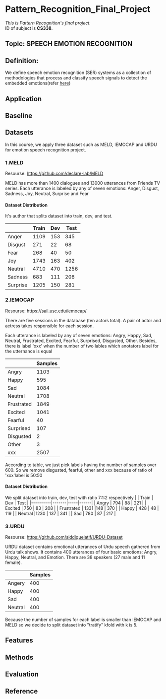 # Pattern_Recognition_Final_Project
*This is Pattern Recognition's final project.*  
ID of subject is **CS338**.  
## Topic: **SPEECH EMOTION RECOGNITION**  
## **Definition**:   
We define speech emotion recognition (SER) systems as a collection of methodologies that process and classify speech signals to detect the embedded emotions(refer [here](https://www.sciencedirect.com/science/article/abs/pii/S0167639319302262))
## **Application**
## **Baseline**
## **Datasets**
In this course, we apply three dataset such as MELD, IEMOCAP and URDU for emotion speech recognition project.
### 1.MELD
Resourse: https://github.com/declare-lab/MELD

MELD has more than 1400 dialogues and 13000 utterances from Friends TV series.
Each utterance is labeled by any of seven emotions: Anger, Disgust, Sadness, Joy, Neutral, Surprise and Fear
#### Dataset Distribution
It's author that splits dataset into train, dev, and test.

|          | Train | Dev | Test |
|----------|-------|-----|------|
| Anger    | 1109  | 153 | 345  |
| Disgust  | 271   | 22  | 68   |
| Fear     | 268   | 40  | 50   |
| Joy      | 1743  | 163 | 402  |
| Neutral  | 4710  | 470 | 1256 |
| Sadness  | 683   | 111 | 208  |
| Surprise | 1205  | 150 | 281  |

### 2.IEMOCAP
Resourse: https://sail.usc.edu/iemocap/

There are five sessions in the database (ten actors total). A pair of actor and actress takes responsible for each session.

Each utterance is labeled by any of seven emotions: Angry, Happy, Sad, Neutral, Frustrated, Excited, Fearful, Surprised, Disgusted, Other. Besides, there is label 'xxx' when the number of two lables which anotators label for the utternance is equal

|          | Samples |
|----------|-------|
| Angry    | 1103  | 
| Happy  | 595 |
| Sad    | 1084   | 
| Neutral      | 1708  | 
| Frustrated | 1849 | 
| Excited  |1041  | 
| Fearful| 40  | 
| Surprised| 107  | 
|Disgusted|2  | 
|Other| 3   | 
| xxx| 2507  |

According to table, we just pick labels having the number of samples over 600. So we remove disgusted, fearful, other and xxx because of ratio of 'xxx'label is 50:50
#### Dataset Distribution
We split dataset into train, dev, test with ratio 7:1:2 respectively
|          | Train | Dev | Test |
|----------|-------|-----|------|
| Angry    | 794  | 88 | 221  |
| Excited  | 750   | 83  | 208  |
| Frustrated  | 1331  |148  | 370   |
| Happy      | 428 | 48 | 119 |
| Neutral  |1230  | 137 | 341 |
| Sad  | 780   | 87 | 217 |
### 3.URDU
Resourse: https://github.com/siddiquelatif/URDU-Dataset

URDU dataset contains emotional utterances of Urdu speech gathered from Urdu talk shows. It contains 400 utterances of four basic emotions: Angry, Happy, Neutral, and Emotion. There are 38 speakers (27 male and 11 female).

|          | Samples |
|----------|-------|
| Angery    | 400 | 
| Happy  | 400 |
| Sad    | 400   | 
| Neutral      | 400 |

Because the number of samples for each label is smaller than IEMOCAP and MELD so we decide to split dataset into "tratify" kfold with k is 5. 


## **Features**
## **Methods**
## **Evaluation**
## **Reference**
